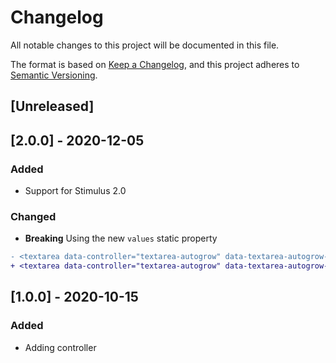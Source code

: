 # Changelog
All notable changes to this project will be documented in this file.

The format is based on [Keep a Changelog](https://keepachangelog.com/en/1.0.0/),
and this project adheres to [Semantic Versioning](https://semver.org/spec/v2.0.0.html).

## [Unreleased]

## [2.0.0] - 2020-12-05

### Added

- Support for Stimulus 2.0

### Changed

- **Breaking** Using the new `values` static property

```diff
- <textarea data-controller="textarea-autogrow" data-textarea-autogrow-resize-debounce-delay="500">
+ <textarea data-controller="textarea-autogrow" data-textarea-autogrow-resize-debounce-delay-value="500">
```

## [1.0.0] - 2020-10-15

### Added

- Adding controller
